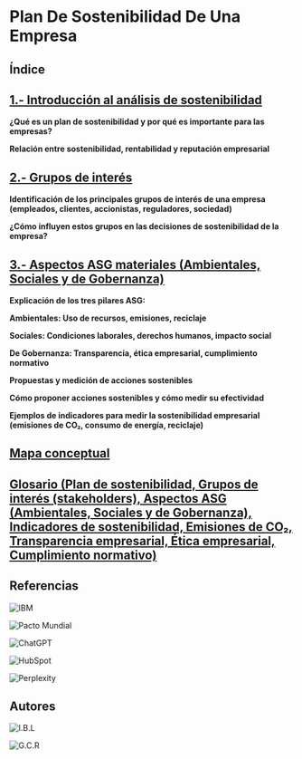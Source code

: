 # Plan De Sostenibilidad De Una Empresa


## Índice

## [1.- Introducción al análisis de sostenibilidad](Introduccion.md)

**¿Qué es un plan de sostenibilidad y por qué es importante para las empresas?**

**Relación entre sostenibilidad, rentabilidad y reputación empresarial**

## [2.- Grupos de interés](GruposInteres.md)

**Identificación de los principales grupos de interés de una empresa (empleados, clientes, accionistas, reguladores, sociedad)**

**¿Cómo influyen estos grupos en las decisiones de sostenibilidad de la empresa?**

## [3.- Aspectos ASG materiales (Ambientales, Sociales y de Gobernanza)](Aspectos.md)

**Explicación de los tres pilares ASG:**

**Ambientales: Uso de recursos, emisiones, reciclaje**

**Sociales: Condiciones laborales, derechos humanos, impacto social**

**De Gobernanza: Transparencia, ética empresarial, cumplimiento normativo**

**Propuestas y medición de acciones sostenibles**

**Cómo proponer acciones sostenibles y cómo medir su efectividad**

**Ejemplos de indicadores para medir la sostenibilidad empresarial (emisiones de CO₂, consumo de energía, reciclaje)**

## [Mapa conceptual](Mapa.md)


## [Glosario (Plan de sostenibilidad, Grupos de interés (stakeholders), Aspectos ASG (Ambientales, Sociales y de Gobernanza), Indicadores de sostenibilidad, Emisiones de CO₂, Transparencia empresarial, Ética empresarial, Cumplimiento normativo)](Glosario.md)


## Referencias

![IBM](https://www.ibm.com/es-es/topics/business-sustainability)

![Pacto Mundial](https://www.pactomundial.org/noticia/la-sostenibilidad-empresarial-desde-las-siglas-asg-o-esg/)

![ChatGPT](https://chatgpt.com/)

![HubSpot](https://blog.hubspot.es/sales/que-es-stakeholder)

![Perplexity](https://www.perplexity.ai/)

## Autores


![I.B.L](https://github.com/IvanBL8/PlanDeSostenibilidadDeUnaEmpresa)

![G.C.R](https://github.com/Guille98-ASIR/PlanDeSostenibilidadDeUnaEmpresa)


